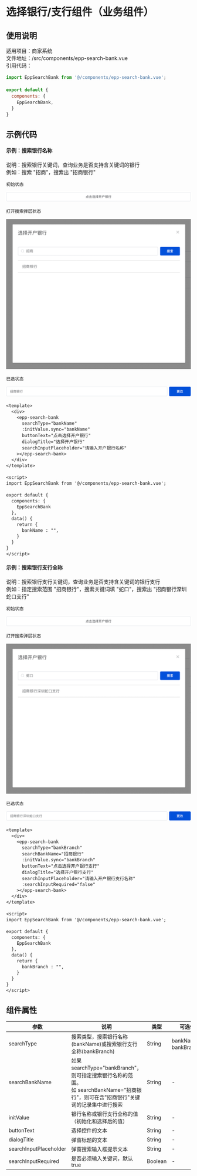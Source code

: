 
# 选择银行/支行组件（业务组件）


## 使用说明
适用项目：商家系统  
文件地址：/src/components/epp-search-bank.vue  
引用代码：  
```javascript
import EppSearchBank from '@/components/epp-search-bank.vue';

export default {
  components: {
    EppSearchBank,
  }
}
```
  

## 示例代码

#### 示例：搜索银行名称  
说明：搜索银行关键词，查询业务是否支持含关键词的银行  
例如：搜索 "招商"，搜索出 "招商银行"  

<code>初始状态</code>  

<img src="../.vuepress/public/img/bankname1.png">
  
<code>打开搜索弹层状态</code>  

<img src="../.vuepress/public/img/bankname3.png">
  
<code>已选状态</code>  
  
<img src="../.vuepress/public/img/bankname2.png">


```vue
<template>
  <div> 
    <epp-search-bank
      searchType="bankName"
      :initValue.sync="bankName"
      buttonText="点击选择开户银行"
      dialogTitle="选择开户银行"
      searchInputPlaceholder="请输入开户银行名称"
    ></epp-search-bank>
  </div> 
</template>

<script>
import EppSearchBank from '@/components/epp-search-bank.vue';

export default {
  components: {
    EppSearchBank
  },
  data() {
    return {
      bankName : "",
    }
  }
}
</script>
```



#### 示例：搜索银行支行全称  
说明：搜索银行支行关键词，查询业务是否支持含关键词的银行支行  
例如：指定搜索范围 "招商银行"，搜索关键词填 "蛇口"，搜索出 "招商银行深圳蛇口支行"  


<code>初始状态</code>  

<img src="../.vuepress/public/img/bankbranch1.png">

  
<code>打开搜索弹层状态</code>  

<img src="../.vuepress/public/img/bankbranch3.png">

  
<code>已选状态</code>  

<img src="../.vuepress/public/img/bankbranch2.png"> 


```vue
<template>
  <div> 
    <epp-search-bank
      searchType="bankBranch"
      searchBankName="招商银行"
      :initValue.sync="bankBranch"
      buttonText="点击选择开户银行支行"
      dialogTitle="选择开户银行支行"
      searchInputPlaceholder="请输入开户银行支行名称"
      :searchInputRequired="false"
    ></epp-search-bank>
  </div> 
</template>

<script>
import EppSearchBank from '@/components/epp-search-bank.vue';

export default {
  components: {
    EppSearchBank
  },
  data() {
    return {
      bankBranch : "",
    }
  }
}
</script>
```





## 组件属性

| 参数 | 说明 | 类型 | 可选值 | 默认值 |
| ---- | ---- | ---- | ---- | ---- |
| searchType | 搜索类型，搜索银行名称(bankName)或搜索银行支行全称(bankBranch) | String | bankName、bankBranch | "bankName" |
| searchBankName | 如果 searchType="bankBranch"，则可指定搜索银行名称的范围。<br />如 searchBankName="招商银行"，则可在含"招商银行"关键词的记录集中进行搜索 | String | - | "" |
| initValue | 银行名称或银行支行全称的值（初始化和选择后的值） | String | - | "" |
| buttonText | 选择控件的文本 | String | - | "" |
| dialogTitle | 弹窗标题的文本 | String | - | "" |
| searchInputPlaceholder | 弹窗搜索输入框提示文本 | String | - | "" |
| searchInputRequired | 是否必须输入关键词，默认 true | Boolean | - | true |





